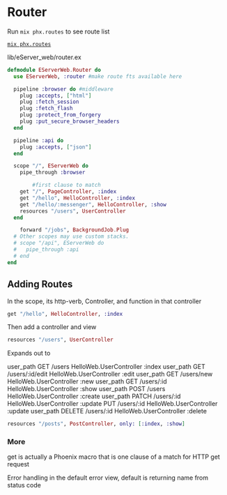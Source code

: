 # Router

Run `mix phx.routes` to see route list 

[`mix phx.routes`](https://hexdocs.pm/phoenix/Mix.Tasks.Phx.Routes.html)

lib/eServer_web/router.ex

```elixir
defmodule EServerWeb.Router do
  use EServerWeb, :router #make route fts available here

  pipeline :browser do #middleware
    plug :accepts, ["html"]
    plug :fetch_session
    plug :fetch_flash
    plug :protect_from_forgery
    plug :put_secure_browser_headers
  end

  pipeline :api do
    plug :accepts, ["json"]
  end

  scope "/", EServerWeb do
    pipe_through :browser

		#first clause to match
    get "/", PageController, :index
    get "/hello", HelloController, :index
  	get "/hello/:messenger", HelloController, :show
  	resources "/users", UserController
  end

	forward "/jobs", BackgroundJob.Plug
  # Other scopes may use custom stacks.
  # scope "/api", EServerWeb do
  #   pipe_through :api
  # end
end
```

## Adding Routes

In the scope, its http-verb, Controller, and function in that controller

```elixir
get "/hello", HelloController, :index
```

Then add a controller and view

```elixir
resources "/users", UserController
```

Expands out to

user_path  GET     /users                HelloWeb.UserController :index
user_path  GET     /users/:id/edit  HelloWeb.UserController :edit
user_path  GET     /users/new       HelloWeb.UserController :new
user_path  GET     /users/:id          HelloWeb.UserController :show
user_path  POST    /users              HelloWeb.UserController :create
user_path  PATCH   /users/:id       HelloWeb.UserController :update
                    PUT     /users/:id         HelloWeb.UserController :update
user_path  DELETE  /users/:id       HelloWeb.UserController :delete

```elixir
resources "/posts", PostController, only: [:index, :show]
```

### More

get is actually a Phoenix macro that is one clause of a match for HTTP get request

Error handling in the default error view, default is returning name from status code